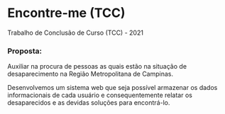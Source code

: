 # Encontre-me (TCC)

Trabalho de Conclusão de Curso (TCC) - 2021

### Proposta:
Auxiliar na procura de pessoas as quais estão na situação de desaparecimento na Região Metropolitana de Campinas.

Desenvolvemos um sistema web que seja possível armazenar os dados informacionais de cada usuário e consequentemente relatar os desaparecidos e as devidas soluções para encontrá-lo.
